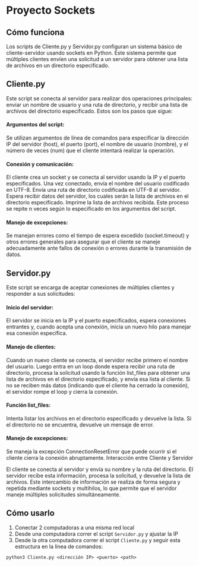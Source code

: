 # Proyecto Sockets

## Cómo funciona

Los scripts de Cliente.py y Servidor.py configuran un sistema básico de cliente-servidor usando sockets en Python. Este sistema permite que múltiples clientes envíen una solicitud a un servidor para obtener una lista de archivos en un directorio especificado. 

## Cliente.py
Este script se conecta al servidor para realizar dos operaciones principales: enviar un nombre de usuario y una ruta de directorio, y recibir una lista de archivos del directorio especificado. Estos son los pasos que sigue:

#### Argumentos del script:
Se utilizan argumentos de línea de comandos para especificar la dirección IP del servidor (host), el puerto (port), el nombre de usuario (nombre), y el número de veces (num) que el cliente intentará realizar la operación.

#### Conexión y comunicación:
El cliente crea un socket y se conecta al servidor usando la IP y el puerto especificados.
Una vez conectado, envía el nombre del usuario codificado en UTF-8.
Envía una ruta de directorio codificada en UTF-8 al servidor.
Espera recibir datos del servidor, los cuales serán la lista de archivos en el directorio especificado.
Imprime la lista de archivos recibida.
Este proceso se repite n veces según lo especificado en los argumentos del script.

#### Manejo de excepciones:
Se manejan errores como el tiempo de espera excedido (socket.timeout) y otros errores generales para asegurar que el cliente se maneje adecuadamente ante fallos de conexión o errores durante la transmisión de datos.

## Servidor.py
Este script se encarga de aceptar conexiones de múltiples clientes y responder a sus solicitudes:

#### Inicio del servidor:
El servidor se inicia en la IP y el puerto especificados, espera conexiones entrantes y, cuando acepta una conexión, inicia un nuevo hilo para manejar esa conexión específica.

#### Manejo de clientes:
Cuando un nuevo cliente se conecta, el servidor recibe primero el nombre del usuario.
Luego entra en un loop donde espera recibir una ruta de directorio, procesa la solicitud usando la función list_files para obtener una lista de archivos en el directorio especificado, y envía esa lista al cliente.
Si no se reciben más datos (indicando que el cliente ha cerrado la conexión), el servidor rompe el loop y cierra la conexión.

#### Función list_files:
Intenta listar los archivos en el directorio especificado y devuelve la lista.
Si el directorio no se encuentra, devuelve un mensaje de error.

#### Manejo de excepciones:
Se maneja la excepción ConnectionResetError que puede ocurrir si el cliente cierra la conexión abruptamente.
Interacción entre Cliente y Servidor


El cliente se conecta al servidor y envía su nombre y la ruta del directorio.
El servidor recibe esta información, procesa la solicitud, y devuelve la lista de archivos.
Este intercambio de información se realiza de forma segura y repetida mediante sockets y multihilos, lo que permite que el servidor maneje múltiples solicitudes simultáneamente.

## Cómo usarlo
1. Conectar 2 computadoras a una misma red local
2. Desde una computadora correr el script `Servidor.py` y ajustar la IP
3. Desde la otra computadora correr el script `Cliente.py` y seguir esta estructura en la línea de comandos: 
```
python3 Cliente.py <dirección IP> <puerto> <path>
```

